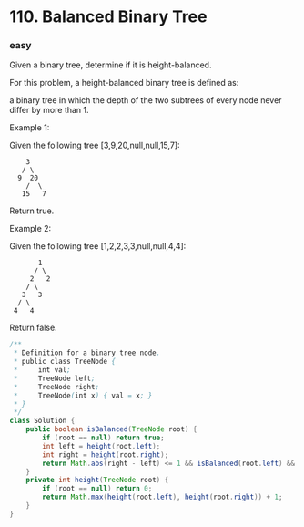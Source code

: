 # 110. Balanced Binary Tree
### easy
Given a binary tree, determine if it is height-balanced.

For this problem, a height-balanced binary tree is defined as:

a binary tree in which the depth of the two subtrees of every node never differ by more than 1.

Example 1:

Given the following tree [3,9,20,null,null,15,7]:
```
    3
   / \
  9  20
    /  \
   15   7
```

Return true.

Example 2:

Given the following tree [1,2,2,3,3,null,null,4,4]:
```
       1
      / \
     2   2
    / \
   3   3
  / \
 4   4
 ```

Return false.
```java
/**
 * Definition for a binary tree node.
 * public class TreeNode {
 *     int val;
 *     TreeNode left;
 *     TreeNode right;
 *     TreeNode(int x) { val = x; }
 * }
 */
class Solution {
    public boolean isBalanced(TreeNode root) {
        if (root == null) return true;
        int left = height(root.left);
        int right = height(root.right);
        return Math.abs(right - left) <= 1 && isBalanced(root.left) && isBalanced(root.right);
    }
    private int height(TreeNode root) {
        if (root == null) return 0;
        return Math.max(height(root.left), height(root.right)) + 1;
    }
}
```